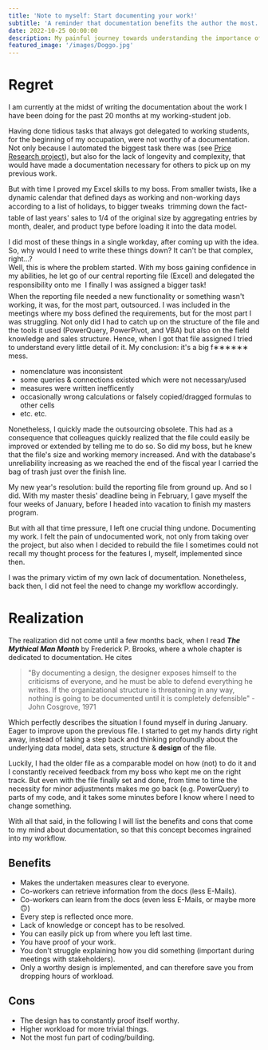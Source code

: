 ```yaml
---
title: 'Note to myself: Start documenting your work!'
subtitle: 'A reminder that documentation benefits the author the most.'
date: 2022-10-25 00:00:00
description: My painful journey towards understanding the importance of documenting my workflow.
featured_image: '/images/Doggo.jpg'
---
```


# Regret
I am currently at the midst of writing the documentation about the work I have been doing for the past 20 months at my working-student job.

Having done tidious tasks that always got delegated to working students, for the beginning of my occupation, were not worthy of a documentation. Not only because I automated the biggest task there was (see [Price Research project](/project/price-research)), but also for the lack of longevity and complexity, that would have made a documentation necessary for others to pick up on my previous work.

But with time I proved my Excel skills to my boss. From smaller twists, like a dynamic calendar that defined days as working and non-working days according to a list of holidays, to bigger tweaks &#151; trimming down the fact-table of last years' sales to 1/4 of the original size by aggregating entries by month, dealer, and product type before loading it into the data model.

I did most of these things in a single workday, after coming up with the idea. So, why would I need to write these things down? It can't be that complex, right...?  
Well, this is where the problem started. With my boss gaining confidence in my abilities, he let go of our central reporting file (Excel) and delegated the responsibility onto me &#151; I finally I was assigned a bigger task!  
When the reporting file needed a new functionality or something wasn't working, it was, for the most part, outsourced. I was included in the meetings where my boss defined the requirements, but for the most part I was struggling. Not only did I had to catch up on the structure of the file and the tools it used (PowerQuery, PowerPivot, and VBA) but also on the field knowledge and sales structure. Hence, when I got that file assigned I tried to understand every little detail of it. My conclusion: it's a big f&#8727;&#8727;&#8727;&#8727;&#8727;&#8727; mess.
* nomenclature was inconsistent
* some queries & connections existed which were not necessary/used
* measures were written inefficently
* occasionally wrong calculations or falsely copied/dragged formulas to other cells
* etc. etc.

Nonetheless, I quickly made the outsourcing obsolete. This had as a consequence that colleagues quickly realized that the file could easily be improved or extended by telling me to do so. So did my boss, but he knew that the file's size and working memory increased. And with the database's unreliability increasing as we reached the end of the fiscal year I carried the bag of trash just over the finish line.  

My new year's resolution: build the reporting file from ground up. And so I did. With my master thesis' deadline being in February, I gave myself the four weeks of January, before I headed into vacation to finish my masters program.

But with all that time pressure, I left one crucial thing undone.
Documenting my work.
I felt the pain of undocumented work, not only from taking over the project, but also when I decided to rebuild the file I sometimes could not recall my thought process for the features I, myself, implemented since then.

I was the primary victim of my own lack of documentation. Nonetheless, back then, I did not feel the need to change my workflow accordingly.

# Realization
The realization did not come until a few months back, when I read ***The Mythical Man Month*** by Frederick P. Brooks, where a whole chapter is dedicated to documentation. He cites
> "By documenting a design, the designer exposes himself to the criticisms of everyone, and he must be able to defend everything he writes. If the organizational structure is threatening in any way, nothing is going to be documented until it is completely defensible" -  John Cosgrove, 1971

Which perfectly describes the situation I found myself in during January. Eager to improve upon the previous file. I started to get my hands dirty right away, instead of taking a step back and thinking profoundly about the underlying data model, data sets, structure & **design** of the file.

Luckily, I had the older file as a comparable model on how (not) to do it and I constantly received feedback from my boss who kept me on the right track.
But even with the file finally set and done, from time to time the necessity for minor adjustments makes me go back (e.g. PowerQuery) to parts of my code, and it takes some minutes before I know where I need to change something.

With all that said, in the following I will list the benefits and cons that come to my mind about documentation, so that this concept becomes ingrained into my workflow.
## Benefits
* Makes the undertaken measures clear to everyone.
* Co-workers can retrieve information from the docs (less E-Mails).
* Co-workers can learn from the docs (even less E-Mails, or maybe more 🙃)
* Every step is reflected once more.
* Lack of knowledge or concept has to be resolved.
* You can easily pick up from where you left last time.
* You have proof of your work.
* You don't struggle explaining how you did something (important during meetings with stakeholders).
* Only a worthy design is implemented, and can therefore save you from dropping hours of workload.

## Cons
* The design has to constantly proof itself worthy.
* Higher workload for more trivial things.
* Not the most fun part of coding/building.